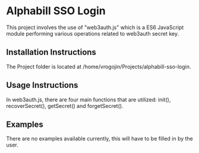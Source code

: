 # Alphabill SSO Login
This project involves the use of "web3auth.js" which is a ES6 JavaScript module performing various operations related to web3auth secret key. 

## Installation Instructions
The Project folder is located at /home/vrogojin/Projects/alphabill-sso-login.

## Usage Instructions
In web3auth.js, there are four main functions that are utilized: init(), recoverSecret(), getSecret() and forgetSecret().

## Examples
There are no examples available currently, this will have to be filled in by the user.
